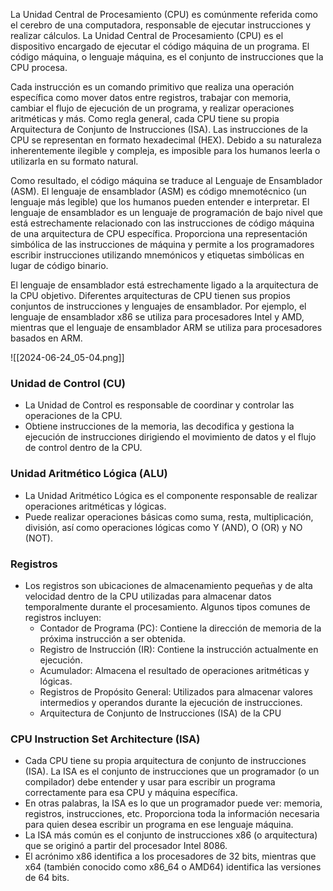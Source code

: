 La Unidad Central de Procesamiento (CPU) es comúnmente referida como el cerebro de una computadora, responsable de ejecutar instrucciones y realizar cálculos.
La Unidad Central de Procesamiento (CPU) es el dispositivo encargado de ejecutar el código máquina de un programa.
El código máquina, o lenguaje máquina, es el conjunto de instrucciones que la CPU procesa.

Cada instrucción es un comando primitivo que realiza una operación específica como mover datos entre registros, trabajar con memoria, cambiar el flujo de ejecución de un programa, y realizar operaciones aritméticas y más.
Como regla general, cada CPU tiene su propia Arquitectura de Conjunto de Instrucciones (ISA).
Las instrucciones de la CPU se representan en formato hexadecimal (HEX). Debido a su naturaleza inherentemente ilegible y compleja, es imposible para los humanos leerla o utilizarla en su formato natural.

Como resultado, el código máquina se traduce al Lenguaje de Ensamblador (ASM).
El lenguaje de ensamblador (ASM) es código mnemotécnico (un lenguaje más legible) que los humanos pueden entender e interpretar.
El lenguaje de ensamblador es un lenguaje de programación de bajo nivel que está estrechamente relacionado con las instrucciones de código máquina de una arquitectura de CPU específica.
Proporciona una representación simbólica de las instrucciones de máquina y permite a los programadores escribir instrucciones utilizando mnemónicos y etiquetas simbólicas en lugar de código binario.

El lenguaje de ensamblador está estrechamente ligado a la arquitectura de la CPU objetivo.
Diferentes arquitecturas de CPU tienen sus propios conjuntos de instrucciones y lenguajes de ensamblador.
Por ejemplo, el lenguaje de ensamblador x86 se utiliza para procesadores Intel y AMD, mientras que el lenguaje de ensamblador ARM se utiliza para procesadores basados en ARM.

![[2024-06-24_05-04.png]]


### Unidad de Control (CU)

- La Unidad de Control es responsable de coordinar y controlar las operaciones de la CPU.
- Obtiene instrucciones de la memoria, las decodifica y gestiona la ejecución de instrucciones dirigiendo el movimiento de datos y el flujo de control dentro de la CPU.

### Unidad Aritmético Lógica (ALU)
- La Unidad Aritmético Lógica es el componente responsable de realizar operaciones aritméticas y lógicas.
- Puede realizar operaciones básicas como suma, resta, multiplicación, división, así como operaciones lógicas como Y (AND), O (OR) y NO (NOT).

### Registros
- Los registros son ubicaciones de almacenamiento pequeñas y de alta velocidad dentro de la CPU utilizadas para almacenar datos temporalmente durante el procesamiento. Algunos tipos comunes de registros incluyen:
	- Contador de Programa (PC): Contiene la dirección de memoria de la próxima instrucción a ser obtenida.
	- Registro de Instrucción (IR): Contiene la instrucción actualmente en ejecución.
	 - Acumulador: Almacena el resultado de operaciones aritméticas y lógicas.
	- Registros de Propósito General: Utilizados para almacenar valores intermedios y operandos durante la ejecución de instrucciones.
	- Arquitectura de Conjunto de Instrucciones (ISA) de la CPU

### CPU Instruction Set Architecture (ISA)
- Cada CPU tiene su propia arquitectura de conjunto de instrucciones (ISA). La ISA es el conjunto de instrucciones que un programador (o un compilador) debe entender y usar para escribir un programa correctamente para esa CPU y máquina específica.
- En otras palabras, la ISA es lo que un programador puede ver: memoria, registros, instrucciones, etc. Proporciona toda la información necesaria para quien desea escribir un programa en ese lenguaje máquina.
- La ISA más común es el conjunto de instrucciones x86 (o arquitectura) que se originó a partir del procesador Intel 8086.
- El acrónimo x86 identifica a los procesadores de 32 bits, mientras que x64 (también conocido como x86_64 o AMD64) identifica las versiones de 64 bits.

